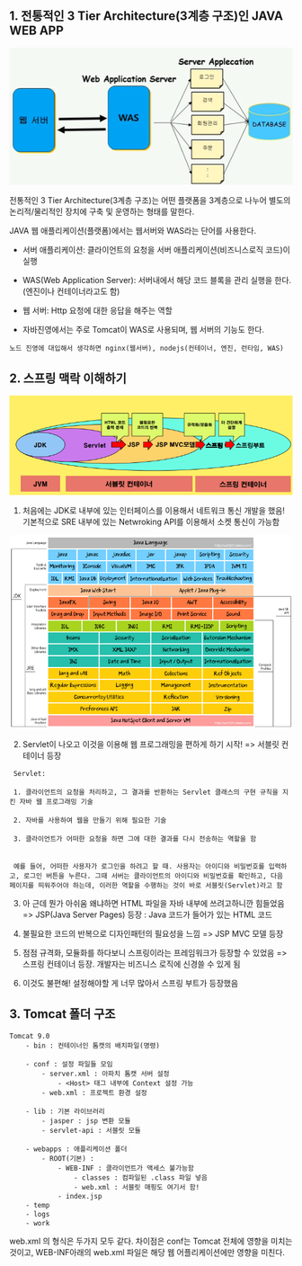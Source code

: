## 1. 전통적인 3 Tier Architecture(3계층 구조)인 JAVA WEB APP

<p align="center">
    <img src="./resource/process.PNG">
</p>

전통적인 3 Tier Architecture(3계층 구조)는
어떤 플랫폼을 3계층으로 나누어 별도의 논리적/물리적인 장치에 구축 및 운영하는 형태를 말한다.

JAVA 웹 애플리케이션(플랫폼)에서는 웹서버와 WAS라는 단어를 사용한다.

- 서버 애플리케이션: 클라이언트의 요청을 서버 애플리케이션(비즈니스로직 코드)이 실행

- WAS(Web Application Server): 서버내에서 해당 코드 블록을 관리 실행을 한다. (엔진이나 컨테이너라고도 함)

- 웹 서버: Http 요청에 대한 응답을 해주는 역할

- 자바진영에서는 주로 Tomcat이 WAS로 사용되며, 웹 서버의 기능도 한다.

```
노드 진영에 대입해서 생각하면 nginx(웹서버), nodejs(컨테이너, 엔진, 런타임, WAS)
```

## 2. 스프링 맥락 이해하기

<p align="center">
    <img src="./resource/history.PNG">
</p>

1. 처음에는 JDK로 내부에 있는 인터페이스를 이용해서 네트워크 통신 개발을 했음! 기본적으로 SRE 내부에 있는 Netwroking API를 이용해서 소켓 통신이 가능함

<p align="center">
    <img src="./resource/jdk.jpg">
</p>

2. Servlet이 나오고 이것을 이용해 웹 프로그래밍을 편하게 하기 시작! => 서블릿 컨테이너 등장

```
 Servlet:

 1. 클라이언트의 요청을 처리하고, 그 결과를 반환하는 Servlet 클래스의 구현 규칙을 지킨 자바 웹 프로그래밍 기술

 2. 자바를 사용하여 웹을 만들기 위해 필요한 기술

 3. 클라이언트가 어떠한 요청을 하면 그에 대한 결과를 다시 전송하는 역할을 함


 예를 들어, 어떠한 사용자가 로그인을 하려고 할 때. 사용자는 아이디와 비밀번호를 입력하고, 로그인 버튼을 누른다. 그때 서버는 클라이언트의 아이디와 비밀번호를 확인하고, 다음 페이지를 띄워주어야 하는데, 이러한 역할을 수행하는 것이 바로 서블릿(Servlet)라고 함
```

3. 아 근데 뭔가 아쉬움 왜냐하면 HTML 파일을 자바 내부에 쓰려고하니깐 힘들었음 => JSP(Java Server Pages) 등장 : Java 코드가 들어가 있는 HTML 코드

4. 불필요한 코드의 반복으로 디자인패턴의 필요성을 느낌 => JSP MVC 모델 등장

5. 점점 규격화, 모듈화를 하다보니 스프링이라는 프레임워크가 등장할 수 있었음 => 스프링 컨테이너 등장. 개발자는 비즈니스 로직에 신경쓸 수 있게 됨

6. 이것도 불편해! 설정해야할 게 너무 많아서 스프링 부트가 등장했음

## 3. Tomcat 폴더 구조

```
Tomcat 9.0
    - bin : 컨테이너인 톰캣의 배치파일(명령)

    - conf : 설정 파일들 모임
        - server.xml : 아파치 톰캣 서버 설정
            - <Host> 태그 내부에 Context 설정 가능
        - web.xml : 프로젝트 환경 설정

    - lib : 기본 라이브러리
        - jasper : jsp 변환 모듈
        - servlet-api : 서블릿 모듈

    - webapps : 애플리케이션 폴더
        - ROOT(기본) :
            - WEB-INF : 클라이언트가 액세스 불가능함
                - classes : 컴파일된 .class 파일 넣음
                - web.xml : 서블릿 매핑도 여기서 함!
            - index.jsp
    - temp
    - logs
    - work
```

web.xml 의 형식은 두가지 모두 같다. 차이점은 conf는 Tomcat 전체에 영향을 미치는 것이고, WEB-INF아래의 web.xml 파일은 해당 웹 어플리케이션에만 영향을 미친다.
